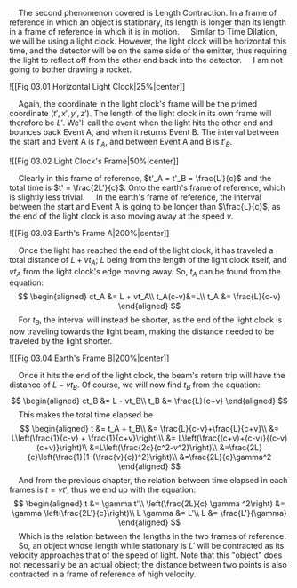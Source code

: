 $\quad$The second phenomenon covered is Length Contraction. In a frame of reference in which an object is stationary, its length is longer than its length in a frame of reference in which it is in motion.
$\quad$Similar to Time Dilation, we will be using a light clock. However, the light clock will be horizontal this time, and the detector will be on the same side of the emitter, thus requiring the light to reflect off from the other end back into the detector.
$\quad$I am not going to bother drawing a rocket.

![[Fig 03.01 Horizontal Light Clock|25%|center]]

$\quad$Again, the coordinate in the light clock's frame will be the primed coordinate $(t',x',y',z')$. The length of the light clock in its own frame will therefore be $L'$. We'll call the event when the light hits the other end and bounces back Event A, and when it returns Event B. The interval between the start and Event A is $t'_A$, and between Event A and B is $t'_B$.

![[Fig 03.02 Light Clock's Frame|50%|center]]

$\quad$Clearly in this frame of reference, $t'_A = t'_B = \frac{L'}{c}$ and the total time is $t' = \frac{2L'}{c}$. Onto the earth's frame of reference, which is slightly less trivial.
$\quad$In the earth's frame of reference, the interval between the start and Event A is going to be longer than $\frac{L}{c}$, as the end of the light clock is also moving away at the speed $v$.

![[Fig 03.03 Earth's Frame A|200%|center]]

$\quad$Once the light has reached the end of the light clock, it has traveled a total distance of $L + vt_A$; $L$ being from the length of the light clock itself, and $vt_A$ from the light clock's edge moving away. So, $t_A$ can be found from the equation:
$$
\begin{aligned}
ct_A &= L + vt_A\\
t_A(c-v)&=L\\
t_A &= \frac{L}{c-v}
\end{aligned}
$$
$\quad$For $t_B$, the interval will instead be shorter, as the end of the light clock is now traveling towards the light beam, making the distance needed to be traveled by the light shorter.

![[Fig 03.04 Earth's Frame B|200%|center]]

$\quad$Once it hits the end of the light clock, the beam's return trip will have the distance of $L - vt_B$. Of course, we will now find $t_B$ from the equation:
$$
\begin{aligned}
ct_B &= L - vt_B\\
t_B &= \frac{L}{c+v}
\end{aligned}
$$
$\quad$This makes the total time elapsed be
$$
\begin{aligned}
t &= t_A + t_B\\
&= \frac{L}{c-v}+\frac{L}{c+v}\\
&= L\left(\frac{1}{c-v} + \frac{1}{c+v}\right)\\
&= L\left(\frac{(c+v)+(c-v)}{(c-v)(c+v)}\right)\\
&=L\left(\frac{2c}{c^2-v^2}\right)\\
&=\frac{2L}{c}\left(\frac{1}{1-(\frac{v}{c})^2}\right)\\
&=\frac{2L}{c}\gamma^2
\end{aligned}
$$
$\quad$And from the previous chapter, the relation between time elapsed in each frames is $t = \gamma t'$, thus we end up with the equation:
$$
\begin{aligned}
t &= \gamma t'\\
\left(\frac{2L}{c} \gamma ^2\right) &= \gamma \left(\frac{2L'}{c}\right)\\
L \gamma &= L'\\
L &= \frac{L'}{\gamma}
\end{aligned}
$$
$\quad$Which is the relation between the lengths in the two frames of reference.
$\quad$So, an object whose length while stationary is $L'$ will be contracted as its velocity approaches that of the speed of light. Note that this "object" does not necessarily be an actual object; the distance between two points is also contracted in a frame of reference of high velocity.